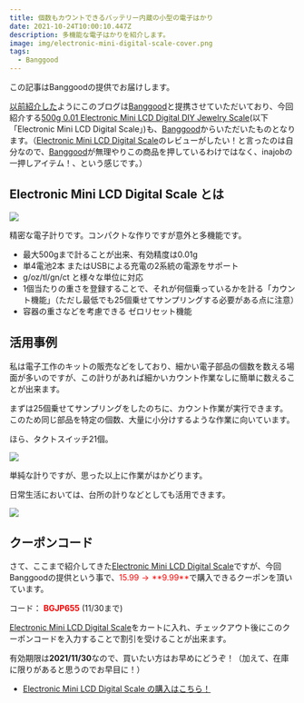 ```yaml
---
title: 個数もカウントできるバッテリー内蔵の小型の電子はかり
date: 2021-10-24T10:00:10.447Z
description: 多機能な電子はかりを紹介します。
image: img/electronic-mini-digital-scale-cover.png
tags:
  - Banggood
---
```

この記事はBanggoodの提供でお届けします。

[以前紹介した](../../post/中国ecサイトbanggood/)ようにこのブログは[Banggood](https://jp.banggood.com/?p=0M092355466124202012)と提携させていただいており、今回紹介する[500g 0.01 Electronic Mini LCD Digital DIY Jewelry Scale](https://www.banggood.com/ja/500g-0_01-Electronic-Mini-LCD-Digital-DIY-Jewelry-Scale-High-Accuracy-Backlight-Pocket-Jewelry-Weight-p-1721113.html?p=0M092355466124202012)(以下 「Electronic Mini LCD Digital Scale」)も、[Banggood](https://jp.banggood.com/?p=0M092355466124202012)からいただいたものとなります。（[Electronic Mini LCD Digital Scale](https://www.banggood.com/ja/500g-0_01-Electronic-Mini-LCD-Digital-DIY-Jewelry-Scale-High-Accuracy-Backlight-Pocket-Jewelry-Weight-p-1721113.html?p=0M092355466124202012)のレビューがしたい！と言ったのは自分なので、[Banggood](https://jp.banggood.com/?p=0M092355466124202012)が無理やりこの商品を押しているわけではなく、inajobの一押しアイテム！、という感じです。）

## Electronic Mini LCD Digital Scale とは

![](img/electronic-mini-digital-scale-overview.jpg)

精密な電子計りです。コンパクトな作りですが意外と多機能です。

* 最大500gまで計ることが出来、有効精度は0.01g
* 単4電池2本 またはUSBによる充電の2系統の電源をサポート
* g/oz/tl/gn/ct と様々な単位に対応
* 1個当たりの重さを登録することで、それが何個乗っているかを計る「カウント機能」（ただし最低でも25個乗せてサンプリングする必要がある点に注意）
* 容器の重さなどを考慮できる ゼロリセット機能

## 活用事例

私は電子工作のキットの販売などをしており、細かい電子部品の個数を数える場面が多いのですが、この計りがあれば細かいカウント作業なしに簡単に数えることが出来ます。

まずは25個乗せてサンプリングをしたのちに、カウント作業が実行できます。このため同じ部品を特定の個数、大量に小分けするような作業に向いています。

ほら、タクトスイッチ21個。

![](img/electronic-mini-digital-scale-count.jpg)

単純な計りですが、思った以上に作業がはかどります。

日常生活においては、台所の計りなどとしても活用できます。

![](img/electronic-mini-digital-scale-coffee.jpg)

## クーポンコード

さて、ここまで紹介してきた[Electronic Mini LCD Digital Scale](https://www.banggood.com/ja/500g-0_01-Electronic-Mini-LCD-Digital-DIY-Jewelry-Scale-High-Accuracy-Backlight-Pocket-Jewelry-Weight-p-1721113.html?p=0M092355466124202012)ですが、今回Banggoodの提供という事で、<span style="color:red">$15.99 → **$9.99**</span>で購入できるクーポンを頂いています。

コード：
<span style="color:red">**BGJP655**</span> (11/30まで)

[Electronic Mini LCD Digital Scale](https://www.banggood.com/ja/500g-0_01-Electronic-Mini-LCD-Digital-DIY-Jewelry-Scale-High-Accuracy-Backlight-Pocket-Jewelry-Weight-p-1721113.html?p=0M092355466124202012)をカートに入れ、チェックアウト後にこのクーポンコードを入力することで割引を受けることが出来ます。

有効期限は**2021/11/30**なので、買いたい方はお早めにどうぞ！（加えて、在庫に限りがあると思うのでお早目に！）

* [Electronic Mini LCD Digital Scale の購入はこちら！](https://www.banggood.com/ja/500g-0_01-Electronic-Mini-LCD-Digital-DIY-Jewelry-Scale-High-Accuracy-Backlight-Pocket-Jewelry-Weight-p-1721113.html?p=0M092355466124202012)

